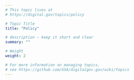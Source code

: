 ```yaml
---
# This topic lives at
# https://digital.gov/topics/policy

# Topic Title
title: "Policy"

# description — keep it short and clear
summary: ""

# Weight
weight: 2

# For more information on managing topics,
# see https://github.com/GSA/digitalgov.gov/wiki/topics
---
```


